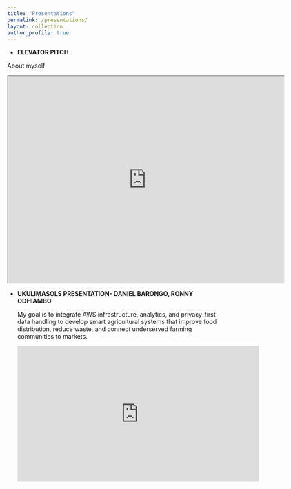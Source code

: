 ```yaml
---
title: "Presentations"
permalink: /presentations/
layout: collection
author_profile: true
---
```

- **ELEVATOR PITCH**

 About myself
 
<iframe src="https://drive.google.com/file/d/15ONKx7romLP2w1DxXc_Sf2JXEZ-L7FRy/preview" width="640" height="480" allow="autoplay"></iframe>

- **UKULIMASOLS PRESENTATION- DANIEL BARONGO, RONNY ODHIAMBO**

   My goal is to integrate AWS infrastructure, analytics, and privacy-first data handling to develop smart agricultural systems that improve food distribution, reduce waste, and connect underserved farming communities to markets.
  
  <iframe width="560" height="315" src="https://www.youtube.com/embed/YbUfUQJyHbY?si=h6eOW001BnXoWsP1" title="YouTube video player" frameborder="0" allow="accelerometer; autoplay; clipboard-write; encrypted-media; gyroscope; picture-in-picture; web-share" referrerpolicy="strict-origin-when-cross-origin" allowfullscreen></iframe>
